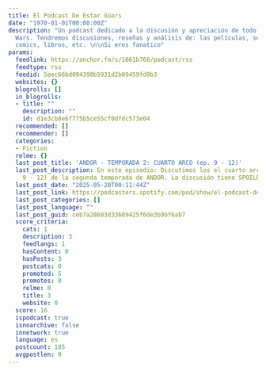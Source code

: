 ```yaml
---
title: El Podcast De Estar Güars
date: "1970-01-01T00:00:00Z"
description: "Un podcast dedicado a la discusión y apreciación de todo lo que es Star
  Wars. Tendremos discusiones, reseñas y análisis de: las películas, series de TV,
  comics, libros, etc. \n\nSi eres fanatico"
params:
  feedlink: https://anchor.fm/s/1061b768/podcast/rss
  feedtype: rss
  feedid: 5eec66bd094398b5931d2b09459fd9b3
  websites: {}
  blogrolls: []
  in_blogrolls:
  - title: ""
    description: ""
    id: d1e3cb8e6f775b5ce55cf0dfdc573e04
  recommended: []
  recommender: []
  categories:
  - Fiction
  relme: {}
  last_post_title: 'ANDOR - TEMPORADA 2: CUARTO ARCO (ep. 9 - 12)'
  last_post_description: En este episodio: Discutimos los el cuarto arco (episodios
    9 - 12) de la segunda temporada de ANDOR. La discusión tiene SPOILERS..https://www.youtube.com/@FilmNotIncluded?sub_confirmation=1.El
  last_post_date: "2025-05-20T00:11:44Z"
  last_post_link: https://podcasters.spotify.com/pod/show/el-podcast-de-estar-guars/episodes/ANDOR---TEMPORADA-2-CUARTO-ARCO-ep--9---12-e332rrv
  last_post_categories: []
  last_post_language: ""
  last_post_guid: ceb7a28683d33689425f6de3b9bf6ab7
  score_criteria:
    cats: 1
    description: 3
    feedlangs: 1
    hasContent: 0
    hasPosts: 3
    postcats: 0
    promoted: 5
    promotes: 0
    relme: 0
    title: 3
    website: 0
  score: 16
  ispodcast: true
  isnoarchive: false
  innetwork: true
  language: es
  postcount: 185
  avgpostlen: 0
---
```


